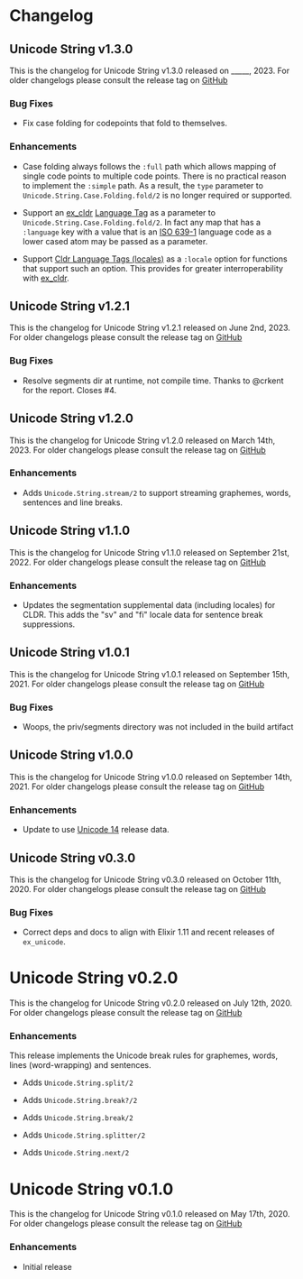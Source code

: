 # Changelog

## Unicode String v1.3.0

This is the changelog for Unicode String v1.3.0 released on _____, 2023.  For older changelogs please consult the release tag on [GitHub](https://github.com/elixir-unicode/unicode_string/tags)

### Bug Fixes

* Fix case folding for codepoints that fold to themselves.

### Enhancements

* Case folding always follows the `:full` path which allows mapping of single code points to multiple code points. There is no practical reason to implement the `:simple` path. As a result, the `type` parameter to `Unicode.String.Case.Folding.fold/2` is no longer required or supported.

* Support an [ex_cldr](https://hex.pm/packages/ex_cldr) [Language Tag](https://hexdocs.pm/ex_cldr/Cldr.LanguageTag.html) as a parameter to `Unicode.String.Case.Folding.fold/2`. In fact any map that has a `:language` key with a value that is an [ISO 639-1](https://en.wikipedia.org/wiki/List_of_ISO_639-1_codes) language code as a lower cased atom may be passed as a parameter.

* Support [Cldr Language Tags (locales)](https://hexdocs.pm/ex_cldr/Cldr.LanguageTag.html) as a `:locale` option for functions that support such an option. This provides for greater interroperability with [ex_cldr](https://hex.pm/packages/ex_cldr).

## Unicode String v1.2.1

This is the changelog for Unicode String v1.2.1 released on June 2nd, 2023.  For older changelogs please consult the release tag on [GitHub](https://github.com/elixir-unicode/unicode_string/tags)

### Bug Fixes

* Resolve segments dir at runtime, not compile time. Thanks to @crkent for the report. Closes #4.

## Unicode String v1.2.0

This is the changelog for Unicode String v1.2.0 released on March 14th, 2023.  For older changelogs please consult the release tag on [GitHub](https://github.com/elixir-unicode/unicode_string/tags)

### Enhancements

* Adds `Unicode.String.stream/2` to support streaming graphemes, words, sentences and line breaks.

## Unicode String v1.1.0

This is the changelog for Unicode String v1.1.0 released on September 21st, 2022.  For older changelogs please consult the release tag on [GitHub](https://github.com/elixir-unicode/unicode_string/tags)

### Enhancements

* Updates the segmentation supplemental data (including locales) for CLDR. This adds the "sv" and "fi" locale data for sentence break suppressions.

## Unicode String v1.0.1

This is the changelog for Unicode String v1.0.1 released on September 15th, 2021.  For older changelogs please consult the release tag on [GitHub](https://github.com/elixir-unicode/unicode_string/tags)

### Bug Fixes

* Woops, the priv/segments directory was not included in the build artifact

## Unicode String v1.0.0

This is the changelog for Unicode String v1.0.0 released on September 14th, 2021.  For older changelogs please consult the release tag on [GitHub](https://github.com/elixir-unicode/unicode_string/tags)

### Enhancements

* Update to use [Unicode 14](https://unicode.org/versions/Unicode14.0.0) release data.

## Unicode String v0.3.0

This is the changelog for Unicode String v0.3.0 released on October 11th, 2020.  For older changelogs please consult the release tag on [GitHub](https://github.com/elixir-unicode/unicode_string/tags)

### Bug Fixes

* Correct deps and docs to align with Elixir 1.11 and recent releases of `ex_unicode`.

# Unicode String v0.2.0

This is the changelog for Unicode String v0.2.0 released on July 12th, 2020.  For older changelogs please consult the release tag on [GitHub](https://github.com/elixir-unicode/unicode_string/tags)

### Enhancements

This release implements the Unicode break rules for graphemes, words, lines (word-wrapping) and sentences.

* Adds `Unicode.String.split/2`

* Adds `Unicode.String.break?/2`

* Adds `Unicode.String.break/2`

* Adds `Unicode.String.splitter/2`

* Adds `Unicode.String.next/2`

# Unicode String v0.1.0

This is the changelog for Unicode String v0.1.0 released on May 17th, 2020.  For older changelogs please consult the release tag on [GitHub](https://github.com/elixir-unicode/unicode_string/tags)

### Enhancements

* Initial release
